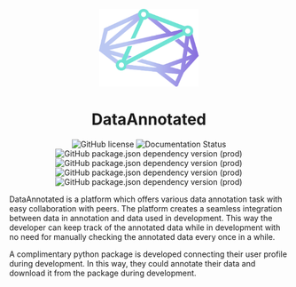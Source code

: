<p align="center">
  <img src="./assets/logo.png" alt="DA Logo"  width="180" height="140" /> 
</p>
<h1 align='center' style='font-weight:bold'>
    DataAnnotated
</h1>
<p align="center">
    <img src="https://img.shields.io/badge/License-MIT-yellow.svg" alt="GitHub license"/>  
    <img src='https://aleen42.github.io/badges/src/react.svg' alt='Documentation Status' />
    <img alt="GitHub package.json dependency version (prod)" src="https://img.shields.io/github/package-json/dependency-version/SiddeshSambasivam/DataAnnotated/express"/>
    <img alt="GitHub package.json dependency version (prod)" src="https://img.shields.io/github/package-json/dependency-version/SiddeshSambasivam/DataAnnotated/mongoose"/>
    <img alt="GitHub package.json dependency version (prod)" src="https://aleen42.github.io/badges/src/node.svg"/>
    <img alt="GitHub package.json dependency version (prod)" src="https://raw.githubusercontent.com/aleen42/badges/master/src/router.svg"/>
</p>

DataAnnotated is a platform which offers various data annotation task with easy collaboration with peers. The platform creates a seamless integration between data in annotation and data used in development. This way the developer can keep track of the annotated data while in development with no need for manually checking the annotated data every once in a while.

A complimentary python package is developed connecting their user profile during development. In this way, they could annotate their data and download it from the package during development.


